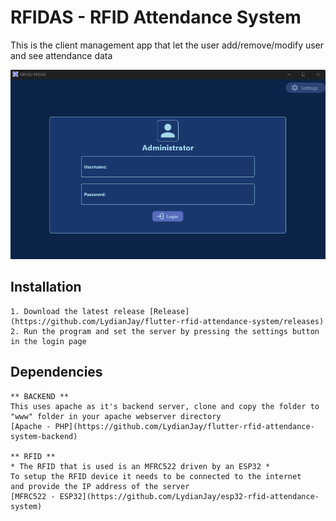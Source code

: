 # RFIDAS - RFID Attendance System

This is the client management app that let the user
add/remove/modify user and see attendance data

![RFIDAS](image.png)

## Installation
    1. Download the latest release [Release](https://github.com/LydianJay/flutter-rfid-attendance-system/releases)
    2. Run the program and set the server by pressing the settings button in the login page


## Dependencies
    ** BACKEND **
    This uses apache as it's backend server, clone and copy the folder to "www" folder in your apache webserver directory
    [Apache - PHP](https://github.com/LydianJay/flutter-rfid-attendance-system-backend)

    ** RFID **
    * The RFID that is used is an MFRC522 driven by an ESP32 *
    To setup the RFID device it needs to be connected to the internet
    and provide the IP address of the server
    [MFRC522 - ESP32](https://github.com/LydianJay/esp32-rfid-attendance-system)